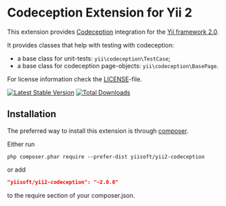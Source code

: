 Codeception Extension for Yii 2
===============================

This extension provides [Codeception](http://codeception.com/) integration for the [Yii framework 2.0](http://www.yiiframework.com).

It provides classes that help with testing with codeception:

- a base class for unit-tests: `yii\codeception\TestCase`;
- a base class for codeception page-objects: `yii\codeception\BasePage`.

For license information check the [LICENSE](LICENSE.md)-file.

[![Latest Stable Version](https://poser.pugx.org/yiisoft/yii2-codeception/v/stable.png)](https://packagist.org/packages/yiisoft/yii2-codeception)
[![Total Downloads](https://poser.pugx.org/yiisoft/yii2-codeception/downloads.png)](https://packagist.org/packages/yiisoft/yii2-codeception)


Installation
------------

The preferred way to install this extension is through [composer](http://getcomposer.org/download/).

Either run

```
php composer.phar require --prefer-dist yiisoft/yii2-codeception
```

or add

```json
"yiisoft/yii2-codeception": "~2.0.0"
```

to the require section of your composer.json.
